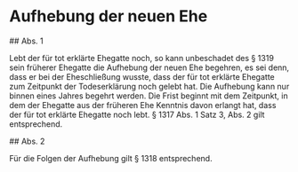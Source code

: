 # Aufhebung der neuen Ehe



\#\# Abs. 1

 Lebt der für tot erklärte Ehegatte noch, so kann unbeschadet des § 1319 sein früherer Ehegatte die Aufhebung der neuen Ehe begehren, es sei denn, dass er bei der Eheschließung wusste, dass der für tot erklärte Ehegatte zum Zeitpunkt der Todeserklärung noch gelebt hat. Die Aufhebung kann nur binnen eines Jahres begehrt werden. Die Frist beginnt mit dem Zeitpunkt, in dem der Ehegatte aus der früheren Ehe Kenntnis davon erlangt hat, dass der für tot erklärte Ehegatte noch lebt. § 1317 Abs. 1 Satz 3, Abs. 2 gilt entsprechend.

\#\# Abs. 2

 Für die Folgen der Aufhebung gilt § 1318 entsprechend. 

